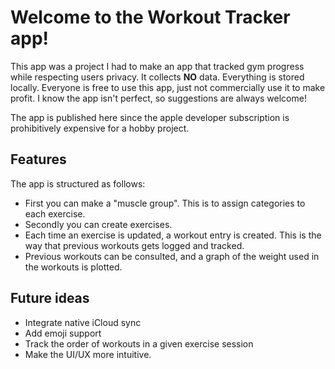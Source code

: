 # Welcome to the Workout Tracker app!
This app was a project I had to make an app that tracked gym progress while respecting users privacy. It collects **NO** data. Everything is stored locally. Everyone is free to use this app, just not commercially use it to make profit. I know the app isn't perfect, so suggestions are always welcome!

The app is published here since the apple developer subscription is prohibitively expensive for a hobby project.

## Features
The app is structured as follows: 
- First you can make a "muscle group". This is to assign categories to each exercise.
- Secondly you can create exercises.
- Each time an exercise is updated, a workout entry is created. This is the way that previous workouts gets logged and tracked.
- Previous workouts can be consulted, and a graph of the weight used in the workouts is plotted.

## Future ideas
- Integrate native iCloud sync
- Add emoji support
- Track the order of workouts in a given exercise session
- Make the UI/UX more intuitive.

